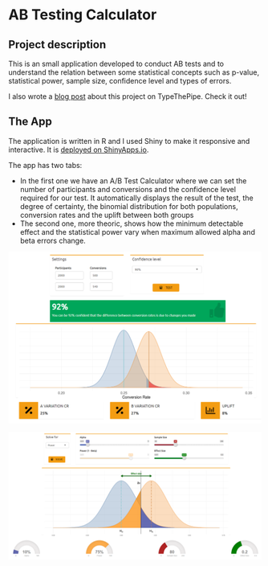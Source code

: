 # AB Testing Calculator

## Project description
This is an small application developed to conduct AB tests and to understand the relation between some statistical concepts such as p-value, statistical power, sample size, confidence level and types of errors. 

I also wrote a [blog post](https://typethepipe.com/post/ab-testing/) about this project on TypeThePipe. Check it out!


## The App

The application is written in R and I used Shiny to make it responsive and interactive. It is [deployed on ShinyApps.io](https://pabloct.shinyapps.io/StatisticalSignificance/).

The app has two tabs:
* In the first one we have an A/B Test Calculator where we can set the number of participants and conversions and the confidence level required for our test. It automatically displays the result of the test, the degree of certainty, the binomial distribution for both populations, conversion rates and the uplift between both groups
* The second one, more theoric, shows how the minimum detectable effect and the statistical power vary when maximum allowed alpha and beta errors change.


![](https://github.com/PabloCanovas/ABTesting-Calculator/blob/main/Snapshots/AB%20Test%20Calculator.PNG)


![](https://github.com/PabloCanovas/ABTesting-Calculator/blob/main/Snapshots/Statistical%20Power.PNG)
